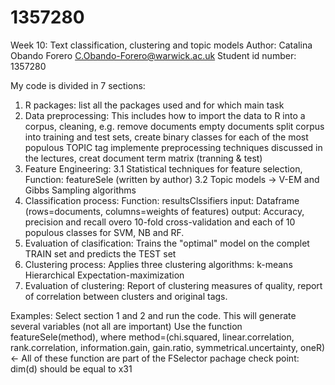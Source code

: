 1357280
=======

Week 10: Text classification, clustering and topic models
Author: Catalina Obando Forero <C.Obando-Forero@warwick.ac.uk>
Student id number: 1357280

My code is divided in 7 sections:
1. R packages: list all the packages used and for which main task
2. Data preprocessing: This includes how to import the data to R into a corpus, 
                       cleaning, e.g. remove documents empty documents
                       split corpus into training and test sets, create binary classes for each of the most populous TOPIC tag
                       implemente preprocessing techniques discussed in the lectures,
                       creat document term matrix (tranning & test)
3. Feature Engineering: 3.1 Statistical techniques for feature selection,
                            Function: featureSele (written by author)
                        3.2 Topic models -> V-EM and Gibbs Sampling algorithms
4. Classification process: Function: resultsClssifiers
                                     input: Dataframe (rows=documents, columns=weights of features)
                                     output: Accuracy, precision and recall overo 10-fold
                                             cross-validation and each of 10 populous classes
                                             for SVM, NB and RF.
5. Evaluation of clasification: Trains the "optimal" model on the complet TRAIN set and predicts the 
                                TEST set
6. Clustering process: Applies three clustering algorithms: k-means
                                                            Hierarchical 
                                                            Expectation-maximization
7. Evaluation of clustering: Report of clustering measures of quality,
                             report of correlation between clusters and original tags.

Examples:
 Select section 1 and 2 and run the code. This will generate several variables (not all are important)
 Use the function featureSele(method), where method=(chi.squared, linear.correlation, rank.correlation,
                                                      information.gain, gain.ratio, symmetrical.uncertainty,
                                                      oneR) <- All of these function are part of the FSelector pachage 
                   check point: dim(d) should be equal to x31  
